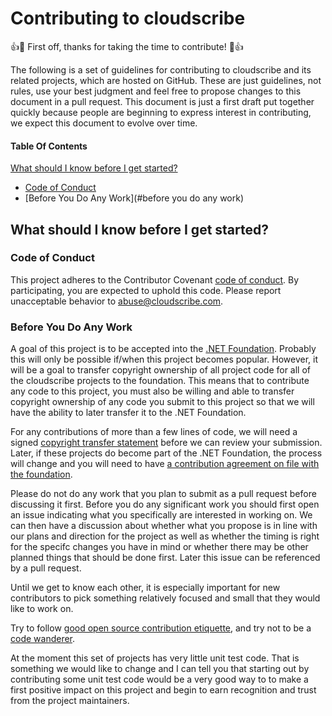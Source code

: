 # Contributing to cloudscribe

:+1::tada: First off, thanks for taking the time to contribute! :tada::+1:

The following is a set of guidelines for contributing to cloudscribe and its related projects, which are hosted on GitHub.
These are just guidelines, not rules, use your best judgment and feel free to propose changes to this document in a pull request.
This document is just a first draft put together quickly because people are beginning to express interest in contributing, we expect this document to evolve over time.

#### Table Of Contents

[What should I know before I get started?](#what-should-i-know-before-i-get-started)
  * [Code of Conduct](#code-of-conduct)
  * [Before You Do Any Work](#before you do any work)
  
## What should I know before I get started?

### Code of Conduct

This project adheres to the Contributor Covenant [code of conduct](code_of_conduct.md).
By participating, you are expected to uphold this code.
Please report unacceptable behavior to [abuse@cloudscribe.com](mailto:abuse@cloudscribe.com).

### Before You Do Any Work

A goal of this project is to be accepted into the [.NET Foundation](http://www.dotnetfoundation.org/). Probably this will only be possible if/when this project becomes popular. However, it will be a goal to transfer copyright ownership of all project code for all of the cloudscribe projects to the foundation. This means that to contribute any code to this project, you must also be willing and able to transfer copyright ownership of any code you submit to this project so that we will have the ability to later transfer it to the .NET Foundation.

For any contributions of more than a few lines of code, we will need a signed [copyright transfer statement](copyright-assignment.txt) before we can review your submission. Later, if these projects do become part of the .NET Foundation, the process will change and you will need to have [a contribution agreement on file with the foundation](https://cla2.dotnetfoundation.org/).

Please do not do any work that you plan to submit as a pull request before discussing it first. Before you do any significant work you should first open an issue indicating what you specifically are interested in working on. We can then have a discussion about whether what you propose is in line with our plans and direction for the project as well as whether the timing is right for the specifc changes you have in mind or whether there may be other planned things that should be done first. Later this issue can be referenced by a pull request.

Until we get to know each other, it is especially important for new contributors to pick something relatively focused and small that they would like to work on. 

Try to follow [good open source contribution etiquette](http://tirania.org/blog/archive/2010/Dec-31.html), and try not to be a [code wanderer](http://weblogs.asp.net/gunnarpeipman/who-is-code-wanderer).

At the moment this set of projects has very little unit test code. That is something we would like to change and I can tell you that starting out by contributing some unit test code would be a very good way to to make a first positive impact on this project and begin to earn recognition and trust from the project maintainers.
